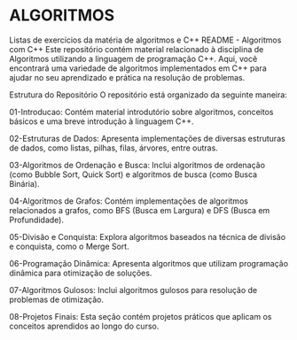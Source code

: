 # ALGORITMOS
Listas de exercícios da matéria de algoritmos e C++
README - Algoritmos com C++
Este repositório contém material relacionado à disciplina de Algoritmos utilizando a linguagem de programação C++. Aqui, você encontrará uma variedade de algoritmos implementados em C++ para ajudar no seu aprendizado e prática na resolução de problemas.

Estrutura do Repositório
O repositório está organizado da seguinte maneira:

01-Introducao: Contém material introdutório sobre algoritmos, conceitos básicos e uma breve introdução à linguagem C++.

02-Estruturas de Dados: Apresenta implementações de diversas estruturas de dados, como listas, pilhas, filas, árvores, entre outras.

03-Algoritmos de Ordenação e Busca: Inclui algoritmos de ordenação (como Bubble Sort, Quick Sort) e algoritmos de busca (como Busca Binária).

04-Algoritmos de Grafos: Contém implementações de algoritmos relacionados a grafos, como BFS (Busca em Largura) e DFS (Busca em Profundidade).

05-Divisão e Conquista: Explora algoritmos baseados na técnica de divisão e conquista, como o Merge Sort.

06-Programação Dinâmica: Apresenta algoritmos que utilizam programação dinâmica para otimização de soluções.

07-Algoritmos Gulosos: Inclui algoritmos gulosos para resolução de problemas de otimização.

08-Projetos Finais: Esta seção contém projetos práticos que aplicam os conceitos aprendidos ao longo do curso.
